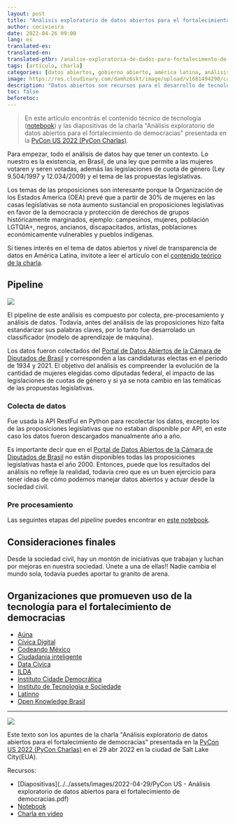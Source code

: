 ```yaml
---
layout: post
title: "Análisis exploratorio de datos abiertos para el fortalecimiento de democracias"
author: cecivieira
date: 2022-04-26 09:00
lang: es
translated-es: 
translated-en: 
translated-ptbr: /analise-exploratoria-de-dados-para-fortalecimento-de-democracias
tags: [artículo, charla]
categories: [datos abiertos, gobierno abierto, américa latina, análisis exploratorio, innovación cívica, pandas]
image: https://res.cloudinary.com/damhz6skt/image/upload/v1681494290/capas-site/24_qtancy.jpg
description: "Datos abiertos son recursos para el desarrollo de tecnologías que ayudan a solventar problemas sociales y fomentar la gestión participativa en los gobiernos locales. El artículo enseñará técnicas iniciales para explotar conjuntos de datos abiertos con la libreria Pandas."
toc: false
beforetoc:
---
```

> En este artículo encontrás el contenido técnico de tecnología ([notebook](https://github.com/cecivieira/cotas-genero-eleicoes-e-proposicoes-legislativas/blob/main/PyCon_US.ipynb)) y las diapositivas de la charla "Análisis exploratorio de datos abiertos para el fortalecimiento de democracias" presentada en la [PyCon US 2022 (PyCon Charlas)](https://us.pycon.org/2022/schedule/presentation/97/).

Para empezar, todo el análisis de datos hay que tener un contexto. Lo nuestro es la existencia, en Brasil, de una ley que permite a las mujeres votaren y seren votadas, además las legislaciones de cuota de género (Ley 9.504/1997 y 12.034/2009) y el tema de las propuestas legislativas.

Los temas de las proposiciones son interesante porque la Organización de los Estados America (OEA) prevé que a partir de 30% de mujeres en las casas legislativas se nota aumento sustancial en proposiciones legislativas en favor de la democracia y protección de derechos de grupos históricamente marginados, ejemplo: campesinos, mujeres, población LGTQIA+, negros, ancianos, discapacitados, artistas, poblaciones económicamente vulnerables y pueblos indígenas.

Si tienes interés en el tema de datos abiertos y nivel de transparencia de datos en América Latina, invitote a leer el artículo con el [contenido teórico de la charla](www.cecivieira.com/es/analisis-exploratorio-de-datos-tecnologia-social-y-gobiernos-democraticos/).

## Pipeline

<img class="rounded mx-auto d-block" src="../../assets/images/2022-04-29/pipeline.png">

El pipeline de este análisis es compuesto por colecta, pre-procesamiento y análisis de datos. Todavía, antes del análisis de las proposiciones hizo falta estandarizar sus palabras claves, por lo tanto fue desarrolado un classificador (modelo de aprendizaje de máquina).

Los datos fueron colectados del [Portal de Datos Abiertos de la Cámara de Diputados de Brasil]() y corresponden a las candidaturas electas en el periodo de 1934 y 2021. El objetivo del análisis es compreender la evolución de la cantidad de mujeres elegidas como diputadas federal, el impacto de las legislaciones de cuotas de género y si ya se nota cambio en las temáticas de las propuestas legislativas.

### Colecta de datos
Fue usada la API RestFul en Python para recolectar los datos, excepto los de las proposiciones legislativas que no estaban disponible por API, en este caso los datos fueron descargados manualmente año a año.

Es importante decir que en el [Portal de Datos Abiertos de la Cámara de Diputados de Brasil](https://dadosabertos.camara.leg.br/) no están disponibles todas las proposiciones legislativas hasta el año 2000. Entonces, puede que los resultados del análisis no refleje la realidad, todavía creo que es un buen ejercicio para tener ideas de cómo podemos manejar datos abiertos y actuar desde la sociedad civil.

### Pre procesamiento

Las seguintes etapas del *pipeline* puedes encontrar en [este notebook](https://github.com/cecivieira/cotas-genero-eleicoes-e-proposicoes-legislativas/blob/main/PyCon_US.ipynb).

## Consideraciones finales

Desde la sociedad civil, hay un montón de iniciativas que trabajan y luchan por mejoras en nuestra sociedad. Únete a una de ellas!! Nadie cambia el mundo sola, todavía puedes aportar tu granito de arena.

## Organizaciones que promueven uso de la tecnología para el fortalecimiento de democracias

- [Aúna](https://www.auna.org.mx/)
- [Cívica Digital](https://civica.digital/)
- [Codeando México](http://codeandomexico.org/)
- [Ciudadanía inteligente](https://ciudadaniai.org/)
- [Data Cívica](https://datacivica.org/)
- [ILDA](https://idatosabiertos.org/)
- [Instituto Cidade Democrática](https://cidadedemocratica.org.br)
- [Instituto de Tecnologia e Sociedade](https://itsrio.org/pt/home/)
- [Latinno](https://latinno.net/es/)
- [Open Knowledge Brasil](https://ok.org.br/)

--------------------
<img class="rounded mx-auto d-block" src="../../assets/images/2022-04-29/cartel-pycon-charlas-2022.jpg">

Este texto son los apuntes de la charla "Análisis exploratorio de datos abiertos para el fortalecimiento de democracias" presentada en la [PyCon US 2022 (PyCon Charlas)](https://us.pycon.org/2022/schedule/presentation/97/) en el 29 abr 2022 en la ciudad de Salt Lake City(EUA). 

Recursos:
- [Diapositivas](../../assets/images/2022-04-29/PyCon US - Análisis exploratorio de datos abiertos para el fortalecimiento de democracias.pdf)
- [Notebook](https://github.com/cecivieira/cotas-genero-eleicoes-e-proposicoes-legislativas/blob/main/PyCon_US.ipynb)
- [Charla en video](https://youtu.be/AXQ7cFm9WLI)
